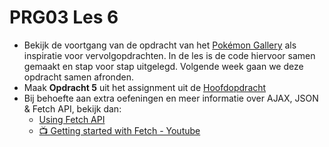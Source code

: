 # PRG03 Les 6

- Bekijk de voortgang van de opdracht van het [Pokémon Gallery](./pokemon-progress) als inspiratie
  voor vervolgopdrachten. In de les is de code hiervoor samen gemaakt en stap voor
  stap uitgelegd. Volgende week gaan we deze opdracht samen afronden.
- Maak **Opdracht 5** uit het assignment uit de [Hoofdopdracht](../assignment)
- Bij behoefte aan extra oefeningen en meer informatie over AJAX, JSON & Fetch API, bekijk dan:
    - [Using Fetch API](https://developer.mozilla.org/en-US/docs/Web/API/Fetch_API/Using_Fetch)
    - [📺 Getting started with Fetch - Youtube](https://www.youtube.com/watch?v=Oive66jrwBs)
